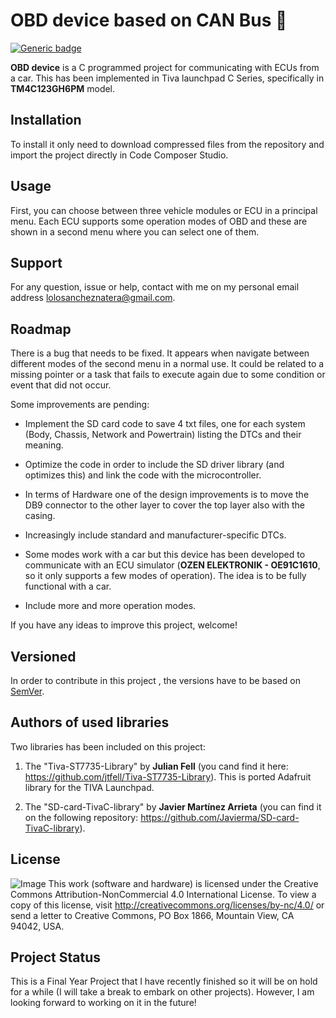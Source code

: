 # OBD device based on CAN Bus :red_car:  


[![Generic badge](https://img.shields.io/badge/v1.0.0-PASS-<COLOR>.svg)](https://shields.io/)


**OBD device** is a C programmed project for communicating with ECUs from a car. This has been implemented in Tiva launchpad C Series, specifically in **TM4C123GH6PM** model.

## Installation

To install it only need to download compressed files from the repository and import the project directly in Code Composer Studio.

## Usage 

First, you can choose between three vehicle modules or ECU in a principal menu. Each ECU supports some operation modes of OBD and these are shown in a second menu where you can select one of them.

## Support 

For any question, issue or help, contact with me on my personal email address lolosancheznatera@gmail.com.

## Roadmap

There is a bug that needs to be fixed. It appears when navigate between different modes of the second menu in a normal use. It could be related to a missing pointer or a task that fails to execute again due to some condition or event that did not occur.

Some improvements are pending:

* Implement the SD card code to save 4 txt files, one for each system (Body, Chassis, Network and Powertrain) listing the DTCs and their meaning.

* Optimize the code in order to include the SD driver library (and optimizes this) and link the code with the microcontroller.

* In terms of Hardware one of the design improvements is to move the DB9 connector to the other layer to cover the top layer also with the casing.

* Increasingly include standard and manufacturer-specific DTCs.

* Some modes work with a car but this device has been developed to communicate with an ECU simulator (**OZEN ELEKTRONIK - OE91C1610**, so it only supports a few modes of operation). The idea is to be fully functional with a car.

* Include more and more operation modes.

If you have any ideas to improve this project, welcome!

## Versioned

In order to contribute in this project , the versions have to be based on [SemVer](https://semver.org).

## Authors of used libraries 

Two libraries has been included on this project:

1. The "Tiva-ST7735-Library" by **Julian Fell** (you cand find it here: https://github.com/jtfell/Tiva-ST7735-Library). This is ported Adafruit library for the TIVA Launchpad.

2. The "SD-card-TivaC-library" by **Javier Martínez Arrieta** (you can find it on the following repository: https://github.com/Javierma/SD-card-TivaC-library).

## License

![Image](https://mirrors.creativecommons.org/presskit/buttons/88x31/svg/by-nc.svg)
This work (software and hardware) is licensed under the Creative Commons Attribution-NonCommercial 4.0 International License. To view a copy of this license, visit http://creativecommons.org/licenses/by-nc/4.0/ or send a letter to Creative Commons, PO Box 1866, Mountain View, CA 94042, USA.

## Project Status

This is a Final Year Project that I have recently finished so it will be on hold for a while (I will take a break to embark on other projects). However, I am looking forward to working on it in the future! 
